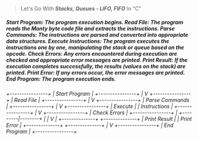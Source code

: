> Let's Go With __*Stacks, Queues - LIFO, FIFO*__ In "C"

<h5>
Start Program: The program execution begins.
Read File: The program reads the Monty byte code file and extracts the instructions.
Parse Commands: The instructions are parsed and converted into appropriate data structures.
Execute Instructions: The program executes the instructions one by one, manipulating the stack or queue based on the opcode.
Check Errors: Any errors encountered during execution are checked and appropriate error messages are printed.
Print Result: If the execution completes successfully, the results (values on the stack) are printed.
Print Error: If any errors occur, the error messages are printed.
End Program: The program execution ends.
</h5>

<h6>
									  +----------------+
									  | Start Program  |
									  +----------------+
												|
												V
									  +----------------+
									  | Read File      |
									  +----------------+
												|
												V
									  +----------------+
									  | Parse Commands |
									  +----------------+
												|
												V
									  +----------------+
									  | Execute        |
									  | Instructions   |
									  +----------------+
												|
												V
									  +----------------+
									  | Check Errors   |
									  +----------------+
												|
										+---------|--------+
										|                   |
										V                   |
							 +--------------+       +--------------+
							 | Print Result |       | Print Error  |
							 +--------------+       +--------------+
												|
												V
									  +----------------+
									  | End Program    |
									  +----------------+
</h6>
